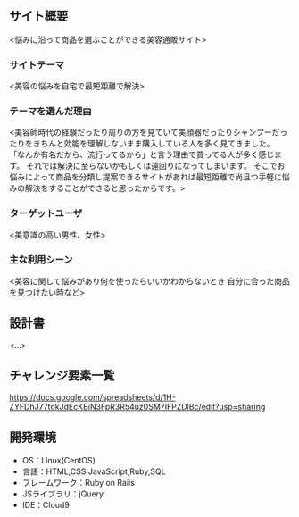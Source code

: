 # <Beauty Home>

## サイト概要
<悩みに沿って商品を選ぶことができる美容通販サイト>

### サイトテーマ
<美容の悩みを自宅で最短距離で解決>

### テーマを選んだ理由
<美容師時代の経験だったり周りの方を見ていて美顔器だったりシャンプーだったりをきちんと効能を理解しないまま購入している人を多く見てきました。
「なんか有名だから、流行ってるから」と言う理由で買ってる人が多く感じます。
それでは解決に至らないかもしくは遠回りになってしまいます。
そこでお悩みによって商品を分類し提案できるサイトがあれば最短距離で尚且つ手軽に悩みの解決をすることができると思ったからです。>

### ターゲットユーザ
<美意識の高い男性、女性>

### 主な利用シーン
<美容に関して悩みがあり何を使ったらいいかわからないとき
自分に合った商品を見つけたい時など>

## 設計書
<...>

## チャレンジ要素一覧
https://docs.google.com/spreadsheets/d/1H-ZYFDhJ77tdkJdEcKBiN3FpR3R54uz0SM7IFPZDlBc/edit?usp=sharing

## 開発環境
- OS：Linux(CentOS)
- 言語：HTML,CSS,JavaScript,Ruby,SQL
- フレームワーク：Ruby on Rails
- JSライブラリ：jQuery
- IDE：Cloud9